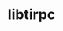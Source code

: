 ---
title: "libtirpc"
layout: cache
categories: [package, develop-2024-09-22]
meta: {"versions": ["1.3.3"], "compilers": ["gcc@=11.4.0", "gcc@=12.3.0", "gcc@=7.3.1", "gcc@=7.5.0", "gcc@=9.4.0", "oneapi@=2024.2.1"], "oss": ["amzn2", "ubuntu18.04", "ubuntu20.04", "ubuntu22.04"], "platforms": ["linux"], "targets": ["aarch64", "neoverse_n1", "neoverse_v1", "ppc64le", "x86_64_v3"], "stacks": ["aws-isc", "aws-isc-aarch64", "aws-pcluster-neoverse_v1", "build_systems", "e4s-neoverse_v1", "e4s-oneapi", "e4s-power", "root"], "num_specs": 9, "num_specs_by_stack": {"root": 9, "aws-isc-aarch64": 2, "aws-pcluster-neoverse_v1": 2, "aws-isc": 1, "build_systems": 1, "e4s-power": 1, "e4s-neoverse_v1": 1, "e4s-oneapi": 1}}
spec_details: [{"hash": "n3gsfeegazzhcmxxbkb65eom7ipuebkz", "compiler": "gcc@=7.3.1", "versions": ["1.3.3"], "os": "amzn2", "platform": "linux", "target": "aarch64", "variants": ["build_system=autotools"], "stacks": ["root", "aws-isc-aarch64"], "size": "-", "tarball": "https://binaries.spack.io/develop-2024-09-22/build_cache/linux-amzn2-aarch64/gcc-7.3.1/libtirpc-1.3.3/linux-amzn2-aarch64-gcc-7.3.1-libtirpc-1.3.3-n3gsfeegazzhcmxxbkb65eom7ipuebkz.spack"}, {"hash": "ctayvji22ln4rah3a3fs2r32w3uf3kjx", "compiler": "gcc@=12.3.0", "versions": ["1.3.3"], "os": "amzn2", "platform": "linux", "target": "neoverse_n1", "variants": ["build_system=autotools"], "stacks": ["aws-pcluster-neoverse_v1", "root"], "size": "-", "tarball": "https://binaries.spack.io/develop-2024-09-22/build_cache/linux-amzn2-neoverse_n1/gcc-12.3.0/libtirpc-1.3.3/linux-amzn2-neoverse_n1-gcc-12.3.0-libtirpc-1.3.3-ctayvji22ln4rah3a3fs2r32w3uf3kjx.spack"}, {"hash": "jzjiww36sba33xmuhqsslvgjmeverazm", "compiler": "gcc@=7.3.1", "versions": ["1.3.3"], "os": "amzn2", "platform": "linux", "target": "neoverse_n1", "variants": ["build_system=autotools"], "stacks": ["root", "aws-isc-aarch64"], "size": "-", "tarball": "https://binaries.spack.io/develop-2024-09-22/build_cache/linux-amzn2-neoverse_n1/gcc-7.3.1/libtirpc-1.3.3/linux-amzn2-neoverse_n1-gcc-7.3.1-libtirpc-1.3.3-jzjiww36sba33xmuhqsslvgjmeverazm.spack"}, {"hash": "6pmvbwa4a2ciwdr4pqqiyi4hls3wcnqg", "compiler": "gcc@=12.3.0", "versions": ["1.3.3"], "os": "amzn2", "platform": "linux", "target": "neoverse_v1", "variants": ["build_system=autotools"], "stacks": ["aws-pcluster-neoverse_v1", "root"], "size": "-", "tarball": "https://binaries.spack.io/develop-2024-09-22/build_cache/linux-amzn2-neoverse_v1/gcc-12.3.0/libtirpc-1.3.3/linux-amzn2-neoverse_v1-gcc-12.3.0-libtirpc-1.3.3-6pmvbwa4a2ciwdr4pqqiyi4hls3wcnqg.spack"}, {"hash": "nxaezzwyknnrvofdo4fuugdlcdah2xts", "compiler": "gcc@=7.3.1", "versions": ["1.3.3"], "os": "amzn2", "platform": "linux", "target": "x86_64_v3", "variants": ["build_system=autotools"], "stacks": ["aws-isc", "root"], "size": "-", "tarball": "https://binaries.spack.io/develop-2024-09-22/build_cache/linux-amzn2-x86_64_v3/gcc-7.3.1/libtirpc-1.3.3/linux-amzn2-x86_64_v3-gcc-7.3.1-libtirpc-1.3.3-nxaezzwyknnrvofdo4fuugdlcdah2xts.spack"}, {"hash": "zyojjnqgmalsrviyadbhghqjmyhlrygp", "compiler": "gcc@=7.5.0", "versions": ["1.3.3"], "os": "ubuntu18.04", "platform": "linux", "target": "x86_64_v3", "variants": ["build_system=autotools"], "stacks": ["root", "build_systems"], "size": "-", "tarball": "https://binaries.spack.io/develop-2024-09-22/build_cache/linux-ubuntu18.04-x86_64_v3/gcc-7.5.0/libtirpc-1.3.3/linux-ubuntu18.04-x86_64_v3-gcc-7.5.0-libtirpc-1.3.3-zyojjnqgmalsrviyadbhghqjmyhlrygp.spack"}, {"hash": "kp3dxy4ie5usajynrhajd6wdumn3zuf5", "compiler": "gcc@=9.4.0", "versions": ["1.3.3"], "os": "ubuntu20.04", "platform": "linux", "target": "ppc64le", "variants": ["build_system=autotools"], "stacks": ["e4s-power", "root"], "size": "-", "tarball": "https://binaries.spack.io/develop-2024-09-22/build_cache/linux-ubuntu20.04-ppc64le/gcc-9.4.0/libtirpc-1.3.3/linux-ubuntu20.04-ppc64le-gcc-9.4.0-libtirpc-1.3.3-kp3dxy4ie5usajynrhajd6wdumn3zuf5.spack"}, {"hash": "y2qib4kze2t2nt4drivedn4r5u2kj5ef", "compiler": "gcc@=11.4.0", "versions": ["1.3.3"], "os": "ubuntu22.04", "platform": "linux", "target": "neoverse_v1", "variants": ["build_system=autotools"], "stacks": ["root", "e4s-neoverse_v1"], "size": "-", "tarball": "https://binaries.spack.io/develop-2024-09-22/build_cache/linux-ubuntu22.04-neoverse_v1/gcc-11.4.0/libtirpc-1.3.3/linux-ubuntu22.04-neoverse_v1-gcc-11.4.0-libtirpc-1.3.3-y2qib4kze2t2nt4drivedn4r5u2kj5ef.spack"}, {"hash": "u5t7vnxuzfifll33mpltirlhbyp5qj3y", "compiler": "oneapi@=2024.2.1", "versions": ["1.3.3"], "os": "ubuntu22.04", "platform": "linux", "target": "x86_64_v3", "variants": ["build_system=autotools"], "stacks": ["e4s-oneapi", "root"], "size": "-", "tarball": "https://binaries.spack.io/develop-2024-09-22/build_cache/linux-ubuntu22.04-x86_64_v3/oneapi-2024.2.1/libtirpc-1.3.3/linux-ubuntu22.04-x86_64_v3-oneapi-2024.2.1-libtirpc-1.3.3-u5t7vnxuzfifll33mpltirlhbyp5qj3y.spack"}]
---
